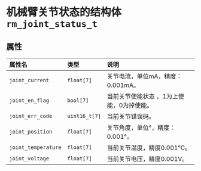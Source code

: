 # 机械臂关节状态的结构体`rm_joint_status_t`

## 属性

|属性名|类型|说明|
|:--|:--|:--|
|`joint_current`|`float[7]`|关节电流，单位mA，精度：0.001mA。|
|`joint_en_flag`|`bool[7]`|当前关节使能状态 ，1为上使能，0为掉使能。|
|`joint_err_code`|`uint16_t[7]`|当前关节错误码。|
|`joint_position`|`float[7]`|关节角度，单位°，精度：0.001°。|
|`joint_temperature`|`float[7]`|当前关节温度，精度0.001℃。|
|`joint_voltage`|`float[7]`|当前关节电压，精度0.001V。|
